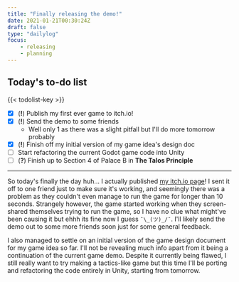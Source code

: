 ```yaml
---
title: "Finally releasing the demo!"
date: 2021-01-21T00:30:24Z
draft: false
type: "dailylog"
focus: 
    - releasing
    - planning
---
```


## Today's to-do list

{{< todolist-key >}}

- [x] (**!**) Publish my first ever game to itch.io!
- [x] (**!**) Send the demo to some friends
  - Well only 1 as there was a slight pitfall but I'll do more tomorrow probably
- [x] (**!**) Finish off my initial version of my game idea's design doc
- [ ] Start refactoring the current Godot game code into Unity
- [ ] (**?**) Finish up to Section 4 of Palace B in **The Talos Principle**

----

So today's finally the day huh... I actually published [my itch.io page](https://arcticnoah.itch.io/2d-tactics)! I sent it off to one friend just to make sure it's working, and seemingly there was a problem as they couldn't even manage to run the game for longer than 10 seconds. Strangely however, the game started working when they screen-shared themselves trying to run the game, so I have no clue what might've been causing it but ehhh its fine now I guess `¯\_(ツ)_/¯`. I'll likely send the demo out to some more friends soon just for some general feedback.

I also managed to settle on an initial version of the game design document for my game idea so far. I'll not be revealing much info apart from it being a continuation of the current game demo. Despite it currently being flawed, I still really want to try making a tactics-like game but this time I'll be porting and refactoring the code entirely in Unity, starting from tomorrow.

